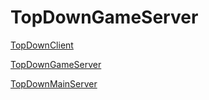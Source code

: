 # TopDownGameServer

[TopDownClient](https://github.com/kyrillWhite/TopDownClient)

[TopDownGameServer](https://github.com/kovila77/TopDownGameServer)

[TopDownMainServer](https://github.com/kovila77/TopDownMainServer)
